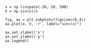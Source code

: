 ```{.matplotlib im_out="${im_out}"${if(im_fmt)} im_fmt="${im_fmt}"${endif}${if(caption)} caption="${caption}"${endif}${if(label)} #${label}${endif}${if(minted_flags)} ${minted_flags}${endif}}
x = np.linspace(-20, 20, 500)
V = np.sin(x)/x

fig, ax = plt.subplots(figsize=(6,4))
ax.plot(x, V, 'r', label="sinc(x)")

ax.set_xlabel('x')
ax.set_ylabel('y')
ax.legend()
```
